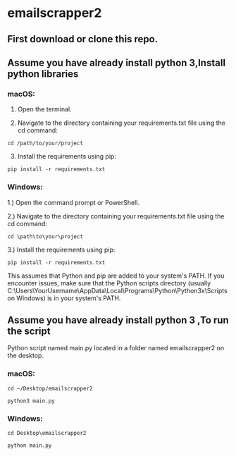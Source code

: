 # emailscrapper2

## First download or clone this repo.

## Assume you have already install python 3,Install python libraries
### macOS:

1. Open the terminal.

2. Navigate to the directory containing your requirements.txt file using the cd command:
```
cd /path/to/your/project
```
3. Install the requirements using pip:
```
pip install -r requirements.txt
```

### Windows:
1.) Open the command prompt or PowerShell.

2.) Navigate to the directory containing your requirements.txt file using the cd command:
```
cd \path\to\your\project
```
3.) Install the requirements using pip:
```
pip install -r requirements.txt
```
This assumes that Python and pip are added to your system's PATH. If you encounter issues, make sure that the Python scripts directory (usually C:\Users\YourUsername\AppData\Local\Programs\Python\Python3x\Scripts on Windows) is in your system's PATH.

## Assume you have already install python 3 ,To run the script

Python script named main.py located in a folder named emailscrapper2 on the desktop.

### macOS:

```
cd ~/Desktop/emailscrapper2
```
```
python3 main.py
```


### Windows:
```
cd Desktop\emailscrapper2
```
```
python main.py
```
